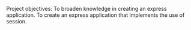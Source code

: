 Project objectives:
To broaden knowledge in creating an express application.
To create an express application that implements the use of session.
